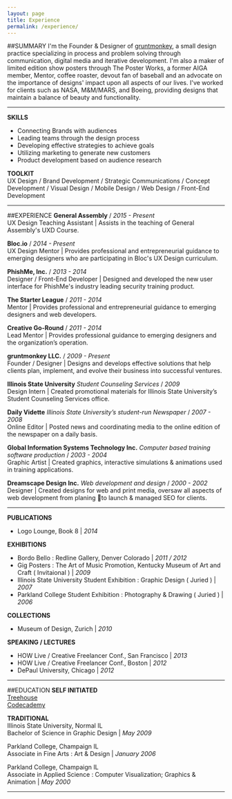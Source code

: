 ```yaml
---
layout: page
title: Experience
permalink: /experience/
---
```


##SUMMARY
I'm the Founder & Designer of [gruntmonkey](http://gruntmonkey.com/ "gruntmonkey"), a small design practice specializing in process and  problem solving through communication, digital media and iterative development. I'm also a maker of limited edition show posters through The Poster Works, a former AIGA member, Mentor, coffee roaster, devout fan of baseball and an advocate on the importance of designs' impact upon all aspects of our lives. I've worked for clients such as NASA, M&M/MARS, and Boeing, providing designs that maintain a balance of beauty and functionality.

<hr>

**SKILLS**<br/>
- Connecting Brands with audiences<br/>
- Leading teams through the design process<br/>
- Developing effective strategies to achieve goals<br/>
- Utilizing marketing to generate new customers<br/>
- Product development based on audience research<br/>

**TOOLKIT**<br/>
UX Design / Brand Development / Strategic Communications / Concept Development / Visual Design / Mobile Design / Web Design / Front-End Development

<hr>

##EXPERIENCE
**General Assembly** / *2015 - Present*<br/>
UX Design Teaching Assistant | Assists in the teaching of General Assembly's UXD Course.

**Bloc.io** / *2014 - Present*<br/>
UX Design Mentor | Provides professional and entrepreneurial guidance to emerging designers who are participating in Bloc's UX Design curriculum.

**PhishMe, Inc.** / *2013 - 2014*<br/>
Designer / Front-End Developer | Designed and developed the new user interface for PhishMe's industry leading security training product.

**The Starter League** / *2011 - 2014*<br/>
Mentor | Provides professional and entrepreneurial guidance to emerging designers and web developers.

**Creative Go-Round** / *2011 - 2014*<br/>
Lead Mentor | Provides professional guidance to emerging designers and the organization’s operation.

**gruntmonkey LLC.** / *2009 - Present*<br/>
Founder / Designer | Designs and develops effective solutions that help clients plan, implement, and evolve their business into successful ventures.

**Illinois State University** *Student Counseling Services* / *2009*<br/>
Design Intern | Created promotional materials for Illinois State University’s Student Counseling Services office.

**Daily Vidette** *Illinois State University’s student-run Newspaper* / *2007 - 2008*<br/>
Online Editor | Posted news and coordinating media to the online edition of the newspaper on a daily basis.

**Global Information Systems Technology Inc.** *Computer based training software production* / *2003 - 2004*<br/>
Graphic Artist | Created graphics, interactive simulations & animations used in training applications.

**Dreamscape Design Inc.** *Web development and design* / *2000 - 2002*<br/>
Designer | Created designs for web and print media, oversaw all aspects of web development from planing to launch & managed SEO for clients.

<hr>

**PUBLICATIONS**<br/>
- Logo Lounge, Book 8 | *2014*

**EXHIBITIONS**<br/>
- Bordo Bello : Redline Gallery, Denver Colorado | *2011 / 2012*<br/>
- Gig Posters : The Art of Music Promotion, Kentucky Museum of Art and Craft ( Invitaional ) | *2009*<br/>
- Illinois State University Student Exhibition : Graphic Design ( Juried ) | *2007*<br/>
- Parkland College Student Exhibition : Photography & Drawing ( Juried ) | *2006*<br/>

**COLLECTIONS**<br/>
- Museum of Design, Zurich | *2010*

**SPEAKING / LECTURES**<br/>
- HOW Live / Creative Freelancer Conf., San Francisco | *2013*<br/>
- HOW Live / Creative Freelancer Conf., Boston | *2012*<br/>
- DePaul University, Chicago | *2012*<br/>

<hr>

##EDUCATION
**SELF INITIATED**<br/>
[Treehouse](http://teamtreehouse.com/jasonearly "Jason Early on Treehouse")<br/>
[Codecademy](http://www.codecademy.com/jasonearly "Jason Early on Codecademy")<br/>



**TRADITIONAL**<br/>
Illinois State University, Normal IL<br/>
Bachelor of Science in Graphic Design | *May 2009*<br/>

Parkland College, Champaign IL<br/>
Associate in Fine Arts : Art & Design | *January 2006*<br/>

Parkland College, Champaign IL<br/>
Associate in Applied Science : Computer Visualization; Graphics & Animation | *May 2000*<br/>

<hr>